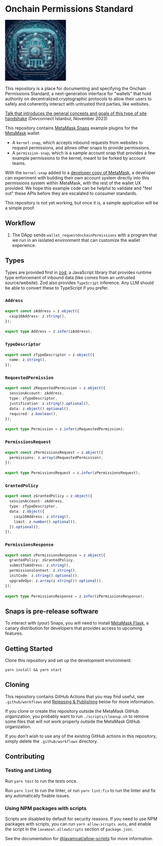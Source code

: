 # Onchain Permissions Standard

<img src="./logo.svg" alt="drawing" width="200"/>

This repository is a place for documenting and specifying the Onchain Permissions Standard, a next-generation interface for "wallets" that hold authority on decentralized cryptographic protocols to allow their users to safely and coherently interact with untrusted third parties, like websites.

[Talk that introduces the general concepts and goals of this type of site handshake](https://streameth.org/watch?event=wallet_unconference&session=65b8f8d6a5b2d09b88ec192f) (Devconnect Istanbul, November 2023)

This repository contains [MetaMask Snaps](https://snaps.metamask.io) example plugins for the [MetaMask](https://metamask.io) wallet:
- A `kernel-snap`, which accepts inbound requests from websites to request permissions, and allows other snaps to provide permissions.
- A `permission-snap`, which is a sample account snap that provides a few example permissions to the kernel, meant to be forked by account teams.

With the `kernel-snap` added to a [developer copy of MetaMask](https://metamask.io/flask), a developer can experiment with building their own account system directly into this permissions system within MetaMask, with the rest of the wallet UX provided. We hope this example code can be helpful to validate and "feel out" these APIs before they are escalated to consumer standards.

This repository is not yet working, but once it is, a sample application will be a simple proof.

## Workflow

1. The DApp sends `wallet_requestOnchainPermissions` with a program that we run in an isolated environment that
can customize the wallet experience.
  
## Types

Types are provided first in [zod](https://www.npmjs.com/package/zod), a JavaScript library that provides runtime type enforcement of inbound data (like comes from an untrusted source/website). Zod also provides `TypeScript` inference. Any LLM should be able to convert these to TypeScript if you prefer.

### `Address`

```typescript
export const zAddress = z.object({
  caip10Address: z.string(),
});

export type Address = z.infer(zAddress);
```

### `TypeDescriptor`

```typescript
export const zTypeDescriptor = z.object({
  name: z.string(),
});
```

### `RequestedPermission`

```typescript
export const zRequestedPermission = z.object({
  sessionAccount: zAddress,
  type: zTypeDescriptor,
  justification: z.string().optional(),
  data: z.object().optional(),
  required: z.boolean(),
});

export type Permission = z.infer(zRequestedPermission);
```

### `PermissionsRequest`

```typescript
export const zPermissionsRequest = z.object({
  permissions: z.array(zRequestedPermission),
});

export type PermissionsRequest = z.infer(zPermissionsRequest);
```

### `GrantedPolicy`

```typescript
export const zGrantedPolicy = z.object({
  sessionAccount: zAddress,
  type: zTypeDescriptor,
  data: z.object({
    caip10Address: z.string(),
    limit: z.number().optional(),
  }).optional(),
});
```

### `PermissionsResponse`

```typescript
export const zPermissionsResponse = z.object({
  grantedPolicy: zGrantedPolicy,
  submitToAddress: z.string(),
  permissionsContext: z.string(),
  initCode: z.string().optional(),
  upgradeOps: z.array(z.string()).optional(),
});

export type PermissionsResponse = z.infer(zPermissionsResponse);
```

## Snaps is pre-release software

To interact with (your) Snaps, you will need to install [MetaMask Flask](https://metamask.io/flask/),
a canary distribution for developers that provides access to upcoming features.

## Getting Started

Clone this repository and set up the development environment:

```shell
yarn install && yarn start
```

## Cloning

This repository contains GitHub Actions that you may find useful, see
`.github/workflows` and [Releasing & Publishing](https://github.com/MetaMask/onchain-permissions-standard/edit/main/README.md#releasing--publishing)
below for more information.

If you clone or create this repository outside the MetaMask GitHub organization,
you probably want to run `./scripts/cleanup.sh` to remove some files that will
not work properly outside the MetaMask GitHub organization.

If you don't wish to use any of the existing GitHub actions in this repository,
simply delete the `.github/workflows` directory.

## Contributing

### Testing and Linting

Run `yarn test` to run the tests once.

Run `yarn lint` to run the linter, or run `yarn lint:fix` to run the linter and
fix any automatically fixable issues.

### Using NPM packages with scripts

Scripts are disabled by default for security reasons. If you need to use NPM
packages with scripts, you can run `yarn allow-scripts auto`, and enable the
script in the `lavamoat.allowScripts` section of `package.json`.

See the documentation for [@lavamoat/allow-scripts](https://github.com/LavaMoat/LavaMoat/tree/main/packages/allow-scripts)
for more information.
